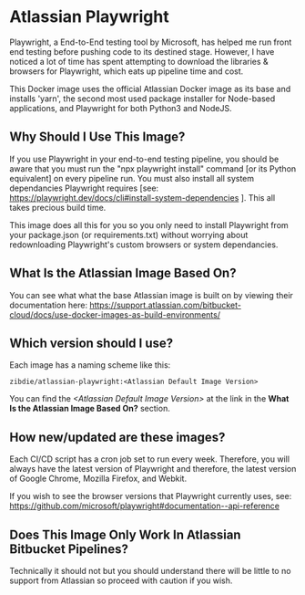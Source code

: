 # Atlassian Playwright

Playwright, a End-to-End testing tool by Microsoft, has helped me run front end testing before pushing code to its destined stage. However, I have noticed a lot of time has spent attempting to download the libraries & browsers for Playwright, which eats up pipeline time and cost.

This Docker image uses the official Atlassian Docker image as its base and installs 'yarn', the second most used package installer for Node-based applications, and Playwright for both Python3 and NodeJS.

## Why Should I Use This Image?

If you use Playwright in your end-to-end testing pipeline, you should be aware that you must run the "npx playwright install" command [or its Python equivalent] on every pipeline run. You must also install all system dependancies Playwright requires [see: https://playwright.dev/docs/cli#install-system-dependencies ]. This all takes precious build time.

This image does all this for you so you only need to install Playwright from your package.json (or requirements.txt) without worrying about redownloading Playwright's custom browsers or system dependancies.

## What Is the Atlassian Image Based On?

You can see what what the base Atlassian image is built on by viewing their documentation here:
https://support.atlassian.com/bitbucket-cloud/docs/use-docker-images-as-build-environments/

## Which version should I use?

Each image has a naming scheme like this:

```
zibdie/atlassian-playwright:<Atlassian Default Image Version>
```

You can find the _\<Atlassian Default Image Version\>_ at the link in the **What Is the Atlassian Image Based On?** section.

## How new/updated are these images?

Each CI/CD script has a cron job set to run every week. Therefore, you will always have the latest version of Playwright and therefore, the latest version of Google Chrome, Mozilla Firefox, and Webkit.

If you wish to see the browser versions that Playwright currently uses, see: https://github.com/microsoft/playwright#documentation--api-reference

## Does This Image Only Work In Atlassian Bitbucket Pipelines?

Technically it should not but you should understand there will be little to no support from Atlassian so proceed with caution if you wish.

